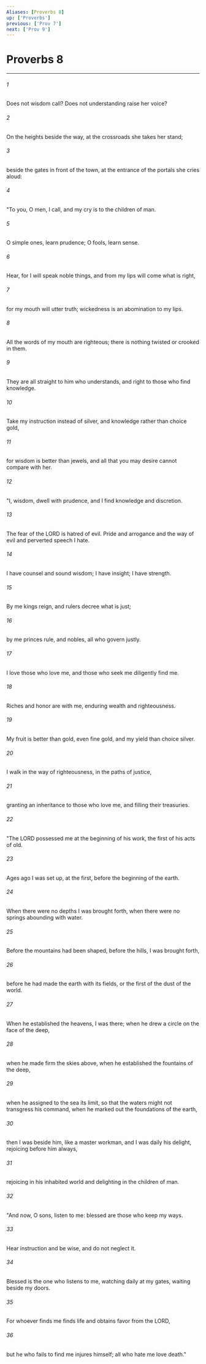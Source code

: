 ```yaml
---
Aliases: [Proverbs 8]
up: ['Proverbs']
previous: ['Prov 7']
next: ['Prov 9']
---
```

# Proverbs 8
***



###### 1 
Does not wisdom call? Does not understanding raise her voice? 

###### 2 
On the heights beside the way, at the crossroads she takes her stand; 

###### 3 
beside the gates in front of the town, at the entrance of the portals she cries aloud: 

###### 4 
"To you, O men, I call, and my cry is to the children of man. 

###### 5 
O simple ones, learn prudence; O fools, learn sense. 

###### 6 
Hear, for I will speak noble things, and from my lips will come what is right, 

###### 7 
for my mouth will utter truth; wickedness is an abomination to my lips. 

###### 8 
All the words of my mouth are righteous; there is nothing twisted or crooked in them. 

###### 9 
They are all straight to him who understands, and right to those who find knowledge. 

###### 10 
Take my instruction instead of silver, and knowledge rather than choice gold, 

###### 11 
for wisdom is better than jewels, and all that you may desire cannot compare with her. 

###### 12 
"I, wisdom, dwell with prudence, and I find knowledge and discretion. 

###### 13 
The fear of the LORD is hatred of evil. Pride and arrogance and the way of evil and perverted speech I hate. 

###### 14 
I have counsel and sound wisdom; I have insight; I have strength. 

###### 15 
By me kings reign, and rulers decree what is just; 

###### 16 
by me princes rule, and nobles, all who govern justly. 

###### 17 
I love those who love me, and those who seek me diligently find me. 

###### 18 
Riches and honor are with me, enduring wealth and righteousness. 

###### 19 
My fruit is better than gold, even fine gold, and my yield than choice silver. 

###### 20 
I walk in the way of righteousness, in the paths of justice, 

###### 21 
granting an inheritance to those who love me, and filling their treasuries. 

###### 22 
"The LORD possessed me at the beginning of his work, the first of his acts of old. 

###### 23 
Ages ago I was set up, at the first, before the beginning of the earth. 

###### 24 
When there were no depths I was brought forth, when there were no springs abounding with water. 

###### 25 
Before the mountains had been shaped, before the hills, I was brought forth, 

###### 26 
before he had made the earth with its fields, or the first of the dust of the world. 

###### 27 
When he established the heavens, I was there; when he drew a circle on the face of the deep, 

###### 28 
when he made firm the skies above, when he established the fountains of the deep, 

###### 29 
when he assigned to the sea its limit, so that the waters might not transgress his command, when he marked out the foundations of the earth, 

###### 30 
then I was beside him, like a master workman, and I was daily his delight, rejoicing before him always, 

###### 31 
rejoicing in his inhabited world and delighting in the children of man. 

###### 32 
"And now, O sons, listen to me: blessed are those who keep my ways. 

###### 33 
Hear instruction and be wise, and do not neglect it. 

###### 34 
Blessed is the one who listens to me, watching daily at my gates, waiting beside my doors. 

###### 35 
For whoever finds me finds life and obtains favor from the LORD, 

###### 36 
but he who fails to find me injures himself; all who hate me love death."
